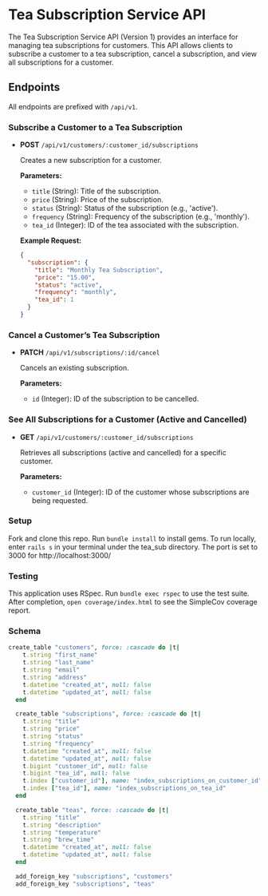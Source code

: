 # Tea Subscription Service API

The Tea Subscription Service API (Version 1) provides an interface for managing tea subscriptions for customers. This API allows clients to subscribe a customer to a tea subscription, cancel a subscription, and view all subscriptions for a customer.

## Endpoints

All endpoints are prefixed with `/api/v1`.

### Subscribe a Customer to a Tea Subscription

- **POST** `/api/v1/customers/:customer_id/subscriptions`

  Creates a new subscription for a customer.

  **Parameters:**
  - `title` (String): Title of the subscription.
  - `price` (String): Price of the subscription.
  - `status` (String): Status of the subscription (e.g., 'active').
  - `frequency` (String): Frequency of the subscription (e.g., 'monthly').
  - `tea_id` (Integer): ID of the tea associated with the subscription.

  **Example Request:**
  ```json
  {
    "subscription": {
      "title": "Monthly Tea Subscription",
      "price": "15.00",
      "status": "active",
      "frequency": "monthly",
      "tea_id": 1
    }
  }

### Cancel a Customer’s Tea Subscription

- **PATCH** `/api/v1/subscriptions/:id/cancel`

  Cancels an existing subscription.

  **Parameters:**
  - `id` (Integer): ID of the subscription to be cancelled.

### See All Subscriptions for a Customer (Active and Cancelled)

- **GET** `/api/v1/customers/:customer_id/subscriptions`

  Retrieves all subscriptions (active and cancelled) for a specific customer.

  **Parameters:**
  - `customer_id` (Integer): ID of the customer whose subscriptions are being requested.

### Setup
Fork and clone this repo.  Run `bundle install` to install gems.  To run locally, enter `rails s` in your terminal under the tea_sub directory.  The port is set to 3000 for http://localhost:3000/

### Testing
This application uses RSpec.  Run `bundle exec rspec` to use the test suite.  After completion, `open coverage/index.html` to see the SimpleCov coverage report.

### Schema
```ruby
create_table "customers", force: :cascade do |t|
    t.string "first_name"
    t.string "last_name"
    t.string "email"
    t.string "address"
    t.datetime "created_at", null: false
    t.datetime "updated_at", null: false
  end

  create_table "subscriptions", force: :cascade do |t|
    t.string "title"
    t.string "price"
    t.string "status"
    t.string "frequency"
    t.datetime "created_at", null: false
    t.datetime "updated_at", null: false
    t.bigint "customer_id", null: false
    t.bigint "tea_id", null: false
    t.index ["customer_id"], name: "index_subscriptions_on_customer_id"
    t.index ["tea_id"], name: "index_subscriptions_on_tea_id"
  end

  create_table "teas", force: :cascade do |t|
    t.string "title"
    t.string "description"
    t.string "temperature"
    t.string "brew_time"
    t.datetime "created_at", null: false
    t.datetime "updated_at", null: false
  end

  add_foreign_key "subscriptions", "customers"
  add_foreign_key "subscriptions", "teas"
```